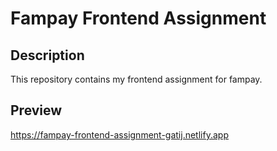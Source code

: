 # Fampay Frontend Assignment

## Description
This repository contains my frontend assignment for fampay.

## Preview
https://fampay-frontend-assignment-gatij.netlify.app
